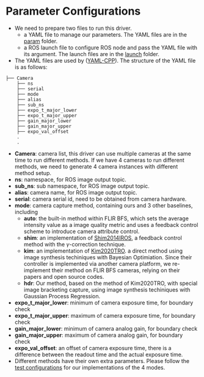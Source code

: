 <!--
 * @Author: Shuyang Zhang
 * @Date: 2024-03-01 16:46:19
 * @LastEditors: ShuyangUni shuyang.zhang1995@gmail.com
 * @LastEditTime: 2024-03-02 17:53:32
 * @Description: 
 * 
 * Copyright (c) 2024 by Shuyang Zhang, All Rights Reserved. 
-->
# Parameter Configurations
* We need to prepare two files to run this driver.
  * a YAML file to manage our parameters. The YAML files are in the [param](../param/) folder.
  * a ROS launch file to configure ROS node and pass the YAML file with its argument. The launch files are in the [launch](../launch/) folder.
* The YAML files are used by ([YAML-CPP](https://github.com/jbeder/yaml-cpp)). The structure of the YAML file is as follows:
```
├── Camera
    ├── ns
    ├── serial 
    ├── mode
    ├── alias
    ├── sub_ns
    ├── expo_t_major_lower
    ├── expo_t_major_upper
    ├── gain_major_lower
    ├── gain_major_upper
    ├── expo_val_offset
    .
    .
```
* **Camera**: camera list, this driver can use multiple cameras at the same time to run different methods. If we have 4 cameras to run different methods, we need to generate 4 camera instances with different method setup.
* **ns**: namespace, for ROS image output topic.
* **sub_ns**: sub namespace, for ROS image output topic.
* **alias**: camera name, for ROS image output topic.
* **serial**: camera serial id, need to be obtained from camera hardware.
* **mode**: camera capture method, containing ours and 3 other baselines, including
  * **auto**: the built-in method within FLIR BFS, which sets the average intensity value as a image quality metric and uses a feedback control scheme to introduce camera attribute control.
  * **shim**: an implementation of [Shim2014IROS](https://joonyoung-cv.github.io/assets/paper/14_iros_auto_adjusting.pdf), a feedback control method with the $\gamma$-correction technique.
  * **kim**: an implementation of [Kim2020TRO](https://github.com/RPM-Robotics-Lab/cam_attr_controller). a direct method using image synthesis techiniques with Bayesian Optimiation. Since their controller is implemented via another camera platform, we re-implement their method on FLIR BFS cameras, relying on their papers and open source codes.
  * **hdr**: Our method, based on the method of Kim2020TRO, with special image bracketing capture, using image synthesis techiniques with Gaussian Process Regression.
* **expo_t_major_lower**: minimum of camera exposure time, for boundary check
* **expo_t_major_upper**: maximum of camera exposure time, for boundary check
* **gain_major_lower**: minimum of camera analog gain, for boundary check
* **gain_major_upper**: maximum of camera analog gain, for boundary check
* **expo_val_offset**: an offset of camera exposure time, there is a difference between the readout time and the actual exposure time.
* Different methods have their own extra parameters. Please follow the [test configurations](../param) for our implementations of the 4 modes.
